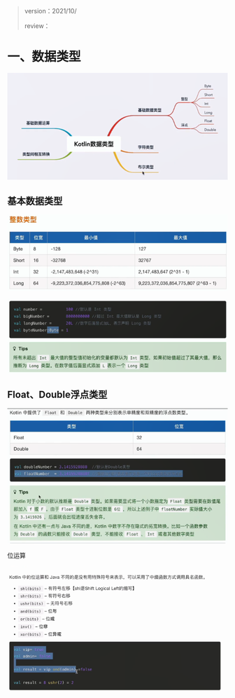 > version：2021/10/
>
> review：

# 一、数据类型

![image-20211029223740328](images/image-20211029223740328.png)

## 基本数据类型

![image-20211029223954509](images/image-20211029223954509.png)

![image-20211029225930725](images/image-20211029225930725.png)

## Float、Double浮点类型

![image-20211029231205324](images/image-20211029231205324.png)

位运算

![image-20211029234720780](images/image-20211029234720780.png)



